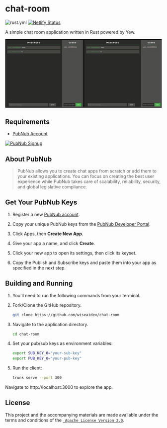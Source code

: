 # chat-room

![rust.yml](https://img.shields.io/github/actions/workflow/status/wiseaidev/chat-room/rust.yml)
[![Netlify Status](https://api.netlify.com/api/v1/badges/c5f0c450-ef58-4b3a-96ec-13d52a852401/deploy-status)](https://app.netlify.com/sites/yew-chat/deploys)

A simple chat room application written in Rust powered by Yew.

![banner](./assets/banner.png)

## Requirements

- [PubNub Account](#pubnub-account)

<a href="https://dashboard.pubnub.com/signup">
	<img alt="PubNub Signup" src="https://i.imgur.com/og5DDjf.png" width=260 height=97/>
</a>

## About PubNub

> PubNub allows you to create chat apps from scratch or add them to your existing applications. You can focus on creating the best user experience while PubNub takes care of scalability, reliability, security, and global legislative compliance.

## Get Your PubNub Keys

1. Register a new [PubNub account](https://dashboard.pubnub.com/signup/).

1. Copy your unique PubNub keys from the [PubNub Developer Portal](https://admin.pubnub.com/).

1. Click Apps, then **Create New App**.

1. Give your app a name, and click **Create**.

1. Click your new app to open its settings, then click its keyset.

1. Copy the Publish and Subscribe keys and paste them into your app as specified in the next step.

## Building and Running

1. You'll need to run the following commands from your terminal.

1. Fork/Clone the GitHub repository.

	```bash
	git clone https://github.com/wiseaidev/chat-room
	```

1. Navigate to the application directory.

	```bash
	cd chat-room
	```

1. Set your pub/sub keys as environment variables:

	```sh
	export SUB_KEY_0="your-sub-key"
	export PUB_KEY_0="your-pub-key"
	```

1. Run the client:

	```sh
	trunk serve --port 300
	```

Navigate to http://localhost:3000 to explore the app.

## License

This project and the accompanying materials are made available under the terms and conditions of the [` Apache License Version 2.0`](https://github.com/wiseaidev/chat-room/blob/main/LICENSE).
